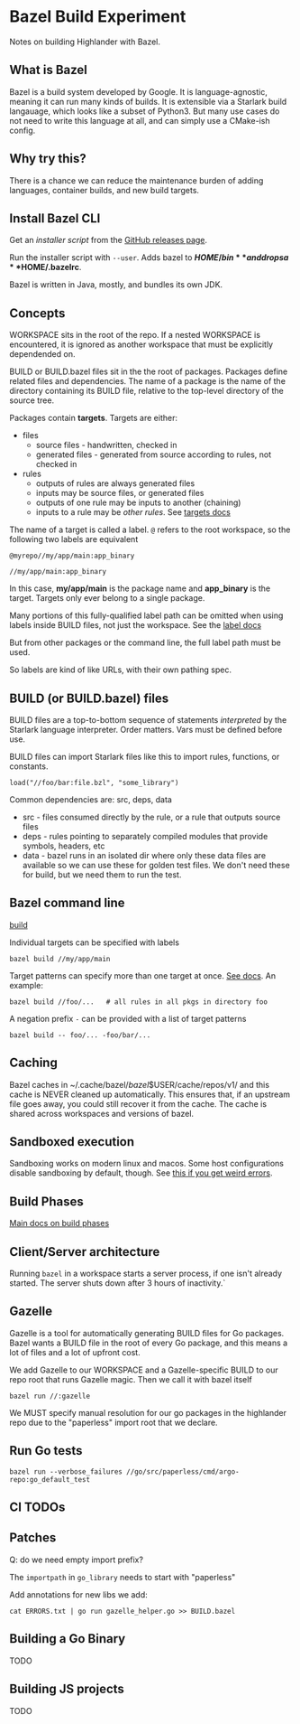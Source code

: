 # Bazel Build Experiment

Notes on building Highlander with Bazel.

## What is Bazel

Bazel is a build system developed by Google. It is language-agnostic, meaning
it can run many kinds of builds. It is extensible via a Starlark build
langauage, which looks like a subset of Python3. But many use cases do not need
to write this language at all, and can simply use a CMake-ish config.

## Why try this?

There is a chance we can reduce the maintenance burden of adding languages,
container builds, and new build targets.

## Install Bazel CLI

Get an _installer script_ from the [GitHub releases page](https://github.com/bazelbuild/bazel/releases).

Run the installer script with `--user`. Adds bazel to **$HOME/bin** and drops a
**$HOME/.bazelrc**.

Bazel is written in Java, mostly, and bundles its own JDK.

## Concepts

WORKSPACE sits in the root of the repo. If a nested WORKSPACE is encountered, it
is ignored as another workspace that must be explicitly dependended on.

BUILD or BUILD.bazel files sit in the the root of packages. Packages define
related files and dependencies. The name of a package is the name of the
directory containing its BUILD file, relative to the top-level directory of the
source tree.

Packages contain **targets**. Targets are either:

* files
  * source files - handwritten, checked in
  * generated files - generated from source according to rules, not checked in
* rules
  * outputs of rules are always generated files
  * inputs may be source files, or generated files
  * outputs of one rule may be inputs to another (chaining)
  * inputs to a rule may be _other rules_. See [targets docs](https://docs.bazel.build/versions/1.1.0/build-ref.html#targets)

The name of a target is called a label. `@` refers to the root workspace, so the
following two labels are equivalent

```
@myrepo//my/app/main:app_binary
```

```
//my/app/main:app_binary
```

In this case, **my/app/main** is the package name and **app_binary** is the target.
Targets only ever belong to a single package.

Many portions of this fully-qualified label path can be omitted when using labels
inside BUILD files, not just the workspace. See the [label docs](https://docs.bazel.build/versions/1.1.0/build-ref.html#labels)

But from other packages or the command line, the full label path must be used.

So labels are kind of like URLs, with their own pathing spec.


## BUILD (or BUILD.bazel) files

BUILD files are a top-to-bottom sequence of statements _interpreted_ by the
Starlark language interpreter. Order matters. Vars must be defined before use.

BUILD files can import Starlark files like this to import rules, functions, or constants.

```
load("//foo/bar:file.bzl", "some_library")
```

Common dependencies are: src, deps, data

* src - files consumed directly by the rule, or a rule that outputs source files
* deps - rules pointing to separately compiled modules that provide symbols,
  headers, etc
* data - bazel runs in an isolated dir where only these data files are available
  so we can use these for golden test files. We don't need these for build, but
  we need them to run the test.

## Bazel command line

[build](https://docs.bazel.build/versions/1.1.0/guide.html#the-build-command)

Individual targets can be specified with labels

```
bazel build //my/app/main
```

Target patterns can specify more than one target at once. [See docs](https://docs.bazel.build/versions/1.1.0/guide.html#target-patterns).
An example:

```
bazel build //foo/...   # all rules in all pkgs in directory foo
```

A negation prefix `-` can be provided with a list of target patterns

```
bazel build -- foo/... -foo/bar/...
```


## Caching

Bazel caches in ~/.cache/bazel/_bazel_$USER/cache/repos/v1/ and this cache is
NEVER cleaned up automatically. This ensures that, if an upstream file goes away,
you could still recover it from the cache. The cache is shared across workspaces
and versions of bazel.


## Sandboxed execution

Sandboxing works on modern linux and macos. Some host configurations disable
sandboxing by default, though. See [this if you get weird errors](https://docs.bazel.build/versions/1.1.0/guide.html#sandboxing).

## Build Phases

[Main docs on build phases](https://docs.bazel.build/versions/1.1.0/guide.html#phases)


## Client/Server architecture

Running `bazel` in a workspace starts a server process, if one isn't already
started. The server shuts down after 3 hours of inactivity.`


## Gazelle

Gazelle is a tool for automatically generating BUILD files for Go packages. Bazel
wants a BUILD file in the root of every Go package, and this means a lot of files
and a lot of upfront cost.

We add Gazelle to our WORKSPACE and a Gazelle-specific BUILD to our repo root
that runs Gazelle magic. Then we call it with bazel itself

```
bazel run //:gazelle

```

We MUST specify manual resolution for our go packages in the highlander repo due
to the "paperless" import root that we declare.

## Run Go tests

```
bazel run --verbose_failures //go/src/paperless/cmd/argo-repo:go_default_test
```

## CI TODOs


## Patches

Q: do we need empty import prefix?

The `importpath` in `go_library` needs to start with "paperless"

Add annotations for new libs we add:

```
cat ERRORS.txt | go run gazelle_helper.go >> BUILD.bazel 
```




## Building a Go Binary

TODO

## Building JS projects

TODO

